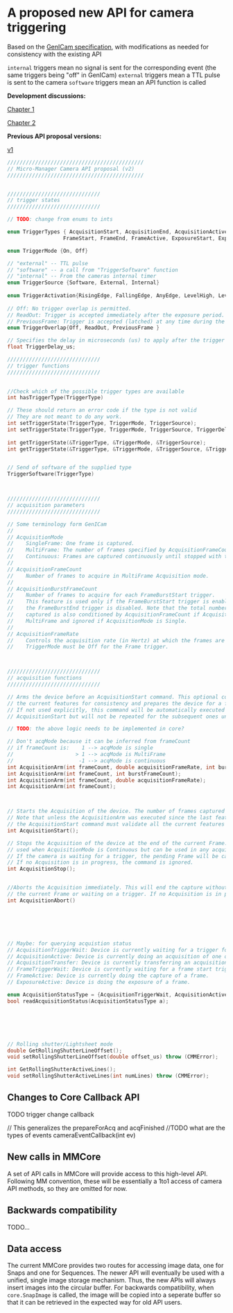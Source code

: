 # A proposed new API for camera triggering

Based on the [GenICam specification](https://www.emva.org/wp-content/uploads/GenICam_SFNC_2_2.pdf), with modifications as needed for consistency with the existing API

`internal` triggers mean no signal is sent for the corresponding event (the same triggers being "off" in GenICam)
`external` triggers mean a TTL pulse is sent to the camera
`software` triggers mean an API function is called

**Development discussions:**

[Chapter 1](https://github.com/micro-manager/mmCoreAndDevices/issues/84)

[Chapter 2](https://github.com/micro-manager/mmCoreAndDevices/issues/226)

**Previous API proposal versions:**

[v1](https://github.com/micro-manager/mmCoreAndDevices/blob/4ce6d521a3875c0ecdd691fba5751b6a43bb0cd1/camera_triggering_API.md)

```c++
////////////////////////////////////////////
// Micro-Manager Camera API proposal (v2)
////////////////////////////////////////////


//////////////////////////////
// trigger states
//////////////////////////////

// TODO: change from enums to ints

enum TriggerTypes { AcquisitionStart, AcquisitionEnd, AcquisitionActive, FrameBurstStart, FrameBurstEnd, FrameBurstActive, 
                  FrameStart, FrameEnd, FrameActive, ExposureStart, ExposureEnd and ExposureActive}

enum TriggerMode {On, Off}

// "external" -- TTL pulse
// "software" -- a call from "TriggerSoftware" function
// "internal" -- From the cameras internal timer
enum TriggerSource {Software, External, Internal}       
 
enum TriggerActivation{RisingEdge, FallingEdge, AnyEdge, LevelHigh, LevelLow}
 
// Off: No trigger overlap is permitted.
// ReadOut: Trigger is accepted immediately after the exposure period.
// PreviousFrame: Trigger is accepted (latched) at any time during the capture of the previous frame.
enum TriggerOverlap{Off, ReadOut, PreviousFrame }

// Specifies the delay in microseconds (us) to apply after the trigger reception before activating it.
float TriggerDelay_us;

//////////////////////////////
// trigger functions
//////////////////////////////
      

//Check which of the possible trigger types are available
int hasTriggerType(TriggerType)

// These should return an error code if the type is not valid
// They are not meant to do any work. 
int setTriggerState(TriggerType, TriggerMode, TriggerSource);
int setTriggerState(TriggerType, TriggerMode, TriggerSource, TriggerDelay, TriggerActivation, TriggerOverlap);
 
int getTriggerState(&TriggerType, &TriggerMode, &TriggerSource);
int getTriggerState(&TriggerType, &TriggerMode, &TriggerSource, &TriggerDelay, &TriggerActivation, &TriggerOverlap);


// Send of software of the supplied type
TriggerSoftware(TriggerType)



//////////////////////////////
// acquisition parameters
//////////////////////////////

// Some terminology form GenICam
//
// AcquisitionMode
//    SingleFrame: One frame is captured.
//    MultiFrame: The number of frames specified by AcquisitionFrameCount is captured.
//    Continuous: Frames are captured continuously until stopped with the AcquisitionStop command.
//
// AcquisitionFrameCount
//    Number of frames to acquire in MultiFrame Acquisition mode. 
//
// AcquisitionBurstFrameCount 
//    Number of frames to acquire for each FrameBurstStart trigger.
//    This feature is used only if the FrameBurstStart trigger is enabled and
//    the FrameBurstEnd trigger is disabled. Note that the total number of frames
//    captured is also conditioned by AcquisitionFrameCount if AcquisitionMode is
//    MultiFrame and ignored if AcquisitionMode is Single.
//
// AcquisitionFrameRate
//    Controls the acquisition rate (in Hertz) at which the frames are captured.
//    TriggerMode must be Off for the Frame trigger.



//////////////////////////////
// acquisition functions
//////////////////////////////

// Arms the device before an AcquisitionStart command. This optional command validates all 
// the current features for consistency and prepares the device for a fast start of the Acquisition.
// If not used explicitly, this command will be automatically executed at the first 
// AcquisitionStart but will not be repeated for the subsequent ones unless a feature is changed in the device.

// TODO: the above logic needs to be implemented in core?

// Don't acqMode because it can be inferred from frameCount
// if frameCount is:    1 --> acqMode is single
//                    > 1 --> acqMode is MultiFrame
//                     -1 --> acqMode is continuous
int AcquisitionArm(int frameCount, double acquisitionFrameRate, int burstFrameCount);
int AcquisitionArm(int frameCount, int burstFrameCount);
int AcquisitionArm(int frameCount, double acquisitionFrameRate);
int AcquisitionArm(int frameCount);



// Starts the Acquisition of the device. The number of frames captured is specified by AcquisitionMode.
// Note that unless the AcquisitionArm was executed since the last feature change, 
// the AcquisitionStart command must validate all the current features for consistency before starting the Acquisition. 
int AcquisitionStart();

// Stops the Acquisition of the device at the end of the current Frame. It is mainly 
// used when AcquisitionMode is Continuous but can be used in any acquisition mode.
// If the camera is waiting for a trigger, the pending Frame will be cancelled. 
// If no Acquisition is in progress, the command is ignored.
int AcquisitionStop();


//Aborts the Acquisition immediately. This will end the capture without completing
// the current Frame or waiting on a trigger. If no Acquisition is in progress, the command is ignored.
int AcquisitionAbort()






// Maybe: for querying acquistion status
// AcquisitionTriggerWait: Device is currently waiting for a trigger for the capture of one or many frames.
// AcquisitionActive: Device is currently doing an acquisition of one or many frames.
// AcquisitionTransfer: Device is currently transferring an acquisition of one or many frames.
// FrameTriggerWait: Device is currently waiting for a frame start trigger.
// FrameActive: Device is currently doing the capture of a frame.
// ExposureActive: Device is doing the exposure of a frame.

enum AcquisitionStatusType = {AcquisitionTriggerWait, AcquisitionActive, AcquisitionTransfer, FrameTriggerWait, FrameActive, ExposureActive}
bool readAcquisitionStatus(AcquisitionStatusType a);






// Rolling shutter/Lightsheet mode
double GetRollingShutterLineOffset();
void setRollingShutterLineOffset(double offset_us) throw (CMMError);

int GetRollingShutterActiveLines();
void setRollingShutterActiveLines(int numLines) throw (CMMError);
```


## Changes to Core Callback API
TODO trigger change callback

// This generalizes the prepareForAcq and acqFinished
//TODO what are the types of events
cameraEventCallback(int ev)


## New calls in MMCore
A set of API calls in MMCore will provide access to this high-level API. Following MM convention, these will be essentially a 1to1 access of camera API methods, so they are omitted for now.


## Backwards compatibility
TODO...


## Data access

The current MMCore provides two routes for accessing image data, one for Snaps and one for Sequences. The newer API will eventually be used with a unified, single image storage mechanism. Thus, the new APIs will always insert images into the circular buffer. For backwards compatibility, when `core.SnapImage` is called, the image will be copied into a seperate buffer so that it can be retrieved in the expected way for old API users.

